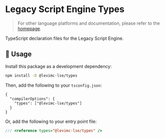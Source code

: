 # Legacy Script Engine Types

> For other language platforms and documentation, please refer to the [homepage](https://github.com/LiteLDev/LegacyScriptEngine_API).

TypeScript declaration files for the Legacy Script Engine.

## 🚀 Usage

Install this package as a development dependency:

```bash
npm install -D @levimc-lse/types
```

Then, add the following to your `tsconfig.json`:

```jsonc
{
  "compilerOptions": {
    "types": ["@levimc-lse/types"]
  }
}
```

Or, add the following to your entry point file:

```typescript
/// <reference types="@levimc-lse/types" />
```
